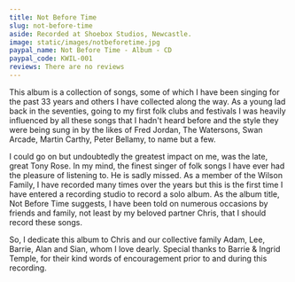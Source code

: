 ```yaml
---
title: Not Before Time
slug: not-before-time
aside: Recorded at Shoebox Studios, Newcastle.
image: static/images/notbeforetime.jpg
paypal_name: Not Before Time - Album - CD
paypal_code: KWIL-001
reviews: There are no reviews
---
```

This album is a collection of songs, some of which I have been singing for the past
33 years and others I have collected along the way. As a young lad back in the seventies,
going to my first folk clubs and festivals I was heavily influenced by all these songs
that I hadn't heard before and the style they were being sung in by the likes of Fred
Jordan, The Watersons, Swan Arcade, Martin Carthy, Peter Bellamy, to name but a few.

I could go on but undoubtedly the greatest impact on me, was the late, great Tony Rose. In my
mind, the finest singer of folk songs I have ever had the pleasure of listening to. He is sadly
missed. As a member of the Wilson Family, I have recorded many times over the years but this is
the first time I have entered a recording studio to record a solo album. As the album title, Not
Before Time suggests, I have been told on numerous occasions by friends and family, not least by
my beloved partner Chris, that I should record these songs.

So, I dedicate this album to Chris and our collective family Adam, Lee, Barrie, Alan and Sian,
whom I love dearly. Special thanks to Barrie & Ingrid Temple, for their kind words of encouragement
prior to and during this recording.
